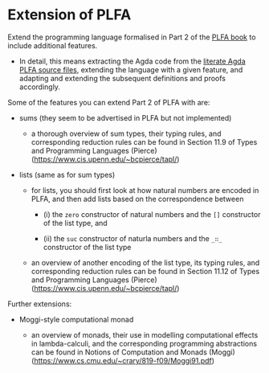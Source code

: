 # Extension of PLFA

Extend the programming language formalised in Part 2 of the [PLFA
book](https://plfa.inf.ed.ac.uk) to include additional features.

* In detail, this means extracting the Agda code from the [literate
  Agda PLFA source files](https://github.com/plfa/plfa.github.io/tree/dev/src/plfa/part2), 
  extending the language with a given feature, and adapting and
  extending the subsequent definitions and proofs accordingly.

Some of the features you can extend Part 2 of PLFA with are:

* sums (they seem to be advertised in PLFA but not implemented)
    
  - a thorough overview of sum types, their typing rules, and
    corresponding reduction rules can be found in Section 11.9 of
    Types and Programming Languages (Pierce)
    (https://www.cis.upenn.edu/~bcpierce/tapl/)

* lists (same as for sum types)

  - for lists, you should first look at how natural numbers are encoded 
    in PLFA, and then add lists based on the correspondence between 
    
    - (i) the `zero` constructor of natural numbers and the `[]`
      constructor of the list type, and

    - (ii) the `suc` constructor of naturla numbers and the `_∷_`
      constructor of the list type
      
  - an overview of another encoding of the list type, its typing
    rules, and corresponding reduction rules can be found in Section
    11.12 of Types and Programming Languages (Pierce)
    (https://www.cis.upenn.edu/~bcpierce/tapl/)

Further extensions:

* Moggi-style computational monad

  - an overview of monads, their use in modelling computational
    effects in lambda-calculi, and the corresponding programming
    abstractions can be found in Notions of Computation and Monads
    (Moggi) (https://www.cs.cmu.edu/~crary/819-f09/Moggi91.pdf)
